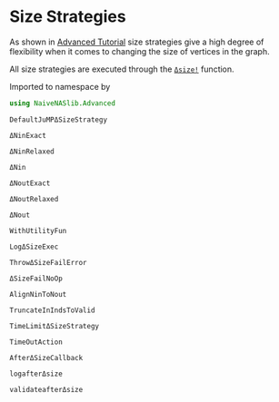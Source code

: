 # Size Strategies

As shown in [Advanced Tutorial](@ref) size strategies give a high degree of flexibility when it comes to changing the size of vertices in the graph.

All size strategies are executed through the [`Δsize!`](@ref) function.

Imported to namespace by
```julia
using NaiveNASlib.Advanced
```

```@docs
DefaultJuMPΔSizeStrategy
```

```@docs
ΔNinExact
```

```@docs
ΔNinRelaxed
```

```@docs
ΔNin
```

```@docs
ΔNoutExact
```

```@docs
ΔNoutRelaxed
```

```@docs
ΔNout
```

```@docs
WithUtilityFun
```

```@docs
LogΔSizeExec
```

```@docs
ThrowΔSizeFailError
```

```@docs
ΔSizeFailNoOp
```

```@docs
AlignNinToNout
```

```@docs
TruncateInIndsToValid
```

```@docs
TimeLimitΔSizeStrategy
```

```@docs
TimeOutAction
```

```@docs
AfterΔSizeCallback
```

```@docs
logafterΔsize
```

```@docs
validateafterΔsize
```
